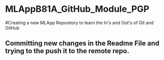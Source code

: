 # MLAppB81A_GitHub_Module_PGP

#Creating a new MLApp Repository to learn the In's and Out's of Git and GitHub

## Committing new changes in the Readme File and trying to the push it to the remote repo.
